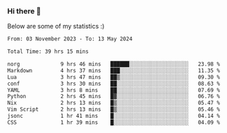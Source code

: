 ### Hi there 👋
Below are some of my statistics :)

<!--START_SECTION:waka-->

```txt
From: 03 November 2023 - To: 13 May 2024

Total Time: 39 hrs 15 mins

norg             9 hrs 46 mins   ██████░░░░░░░░░░░░░░░░░░░   23.98 %
Markdown         4 hrs 37 mins   ███░░░░░░░░░░░░░░░░░░░░░░   11.35 %
Lua              3 hrs 47 mins   ██▒░░░░░░░░░░░░░░░░░░░░░░   09.30 %
conf             3 hrs 30 mins   ██░░░░░░░░░░░░░░░░░░░░░░░   08.63 %
YAML             3 hrs 8 mins    ██░░░░░░░░░░░░░░░░░░░░░░░   07.69 %
Python           2 hrs 45 mins   █▓░░░░░░░░░░░░░░░░░░░░░░░   06.76 %
Nix              2 hrs 13 mins   █▒░░░░░░░░░░░░░░░░░░░░░░░   05.47 %
Vim Script       2 hrs 13 mins   █▒░░░░░░░░░░░░░░░░░░░░░░░   05.46 %
jsonc            1 hr 41 mins    █░░░░░░░░░░░░░░░░░░░░░░░░   04.14 %
CSS              1 hr 39 mins    █░░░░░░░░░░░░░░░░░░░░░░░░   04.09 %
```

<!--END_SECTION:waka-->

<!--
**KlapenHz/KlapenHz** is a ✨ _special_ ✨ repository because its `README.md` (this file) appears on your GitHub profile.

Here are some ideas to get you started:

- 🔭 I’m currently working on ...
- 🌱 I’m currently learning ...
- 👯 I’m looking to collaborate on ...
- 🤔 I’m looking for help with ...
- 💬 Ask me about ...
- 📫 How to reach me: ...
- 😄 Pronouns: ...
- ⚡ Fun fact: ...
-->
